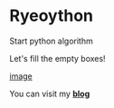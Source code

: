# Ryeoython
Start python algorithm


Let's fill the empty boxes!


[image](https://github.com/Ryeohwan/Ryeoython/blob/main/img/BOJ.PNG)


You can visit my [**blog**](https://blog.naver.com/ahnrh951019)
